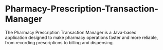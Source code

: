 # Pharmacy-Prescription-Transaction-Manager
The Pharmacy Prescription Transaction Manager is a Java-based application designed to make pharmacy operations faster and more reliable, from recording prescriptions to billing and dispensing.
